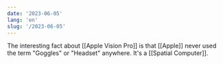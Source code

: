 ```yaml
---
date: '2023-06-05'
lang: 'en'
slug: '/2023-06-05'
---
```


The interesting fact about [[Apple Vision Pro]] is that [[Apple]] never used the term "Goggles" or "Headset" anywhere. It's a [[Spatial Computer]].
